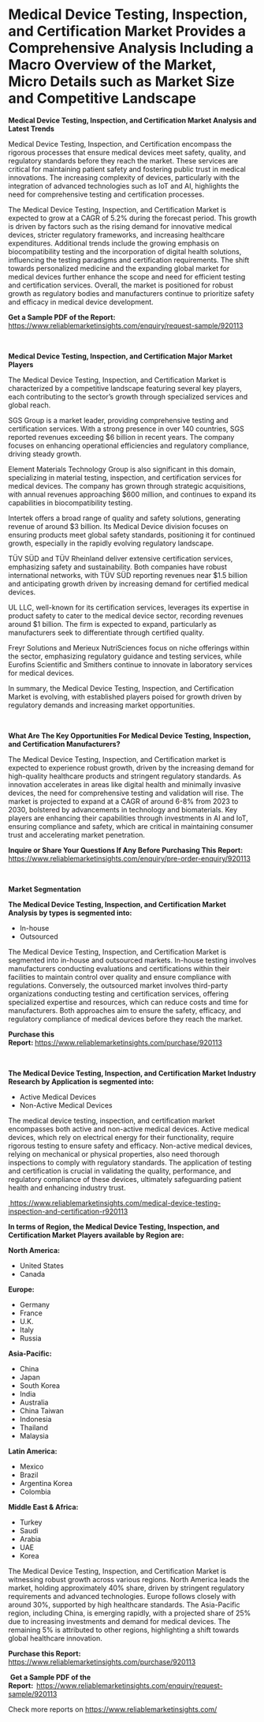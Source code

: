<p><h1>Medical Device Testing, Inspection, and Certification Market Provides a Comprehensive Analysis Including a Macro Overview of the Market, Micro Details such as Market Size and Competitive Landscape</h1></p><p><strong>Medical Device Testing, Inspection, and Certification Market Analysis and Latest Trends</strong></p>
<p><p>Medical Device Testing, Inspection, and Certification encompass the rigorous processes that ensure medical devices meet safety, quality, and regulatory standards before they reach the market. These services are critical for maintaining patient safety and fostering public trust in medical innovations. The increasing complexity of devices, particularly with the integration of advanced technologies such as IoT and AI, highlights the need for comprehensive testing and certification processes. </p><p>The Medical Device Testing, Inspection, and Certification Market is expected to grow at a CAGR of 5.2% during the forecast period. This growth is driven by factors such as the rising demand for innovative medical devices, stricter regulatory frameworks, and increasing healthcare expenditures. Additional trends include the growing emphasis on biocompatibility testing and the incorporation of digital health solutions, influencing the testing paradigms and certification requirements. The shift towards personalized medicine and the expanding global market for medical devices further enhance the scope and need for efficient testing and certification services. Overall, the market is positioned for robust growth as regulatory bodies and manufacturers continue to prioritize safety and efficacy in medical device development.</p></p>
<p><strong>Get a Sample PDF of the Report:&nbsp;</strong> <a href="https://www.reliablemarketinsights.com/enquiry/request-sample/920113?utm_campaign=3267&utm_medium=2&utm_source=Github&utm_content=ia&utm_term=21032025&utm_id=medical-device-testing-inspection-and-certification">https://www.reliablemarketinsights.com/enquiry/request-sample/920113</a></p>
<p>&nbsp;</p>
<p><strong>Medical Device Testing, Inspection, and Certification Major Market Players</strong></p>
<p><p>The Medical Device Testing, Inspection, and Certification Market is characterized by a competitive landscape featuring several key players, each contributing to the sector’s growth through specialized services and global reach.</p><p>SGS Group is a market leader, providing comprehensive testing and certification services. With a strong presence in over 140 countries, SGS reported revenues exceeding $6 billion in recent years. The company focuses on enhancing operational efficiencies and regulatory compliance, driving steady growth.</p><p>Element Materials Technology Group is also significant in this domain, specializing in material testing, inspection, and certification services for medical devices. The company has grown through strategic acquisitions, with annual revenues approaching $600 million, and continues to expand its capabilities in biocompatibility testing.</p><p>Intertek offers a broad range of quality and safety solutions, generating revenue of around $3 billion. Its Medical Device division focuses on ensuring products meet global safety standards, positioning it for continued growth, especially in the rapidly evolving regulatory landscape.</p><p>TÜV SÜD and TÜV Rheinland deliver extensive certification services, emphasizing safety and sustainability. Both companies have robust international networks, with TÜV SÜD reporting revenues near $1.5 billion and anticipating growth driven by increasing demand for certified medical devices.</p><p>UL LLC, well-known for its certification services, leverages its expertise in product safety to cater to the medical device sector, recording revenues around $1 billion. The firm is expected to expand, particularly as manufacturers seek to differentiate through certified quality.</p><p>Freyr Solutions and Merieux NutriSciences focus on niche offerings within the sector, emphasizing regulatory guidance and testing services, while Eurofins Scientific and Smithers continue to innovate in laboratory services for medical devices.</p><p>In summary, the Medical Device Testing, Inspection, and Certification Market is evolving, with established players poised for growth driven by regulatory demands and increasing market opportunities.</p></p>
<p>&nbsp;</p>
<p><strong>What Are The Key Opportunities For Medical Device Testing, Inspection, and Certification Manufacturers?</strong></p>
<p><p>The Medical Device Testing, Inspection, and Certification market is expected to experience robust growth, driven by the increasing demand for high-quality healthcare products and stringent regulatory standards. As innovation accelerates in areas like digital health and minimally invasive devices, the need for comprehensive testing and validation will rise. The market is projected to expand at a CAGR of around 6-8% from 2023 to 2030, bolstered by advancements in technology and biomaterials. Key players are enhancing their capabilities through investments in AI and IoT, ensuring compliance and safety, which are critical in maintaining consumer trust and accelerating market penetration.</p></p>
<p><strong>Inquire or Share Your Questions If Any Before Purchasing This Report:</strong> <a href="https://www.reliablemarketinsights.com/enquiry/pre-order-enquiry/920113?utm_campaign=3267&utm_medium=2&utm_source=Github&utm_content=ia&utm_term=21032025&utm_id=medical-device-testing-inspection-and-certification">https://www.reliablemarketinsights.com/enquiry/pre-order-enquiry/920113</a></p>
<p>&nbsp;</p>
<p><strong>Market Segmentation</strong></p>
<p><strong>The Medical Device Testing, Inspection, and Certification Market Analysis by types is segmented into:</strong></p>
<p><ul><li>In-house</li><li>Outsourced</li></ul></p>
<p><p>The Medical Device Testing, Inspection, and Certification Market is segmented into in-house and outsourced markets. In-house testing involves manufacturers conducting evaluations and certifications within their facilities to maintain control over quality and ensure compliance with regulations. Conversely, the outsourced market involves third-party organizations conducting testing and certification services, offering specialized expertise and resources, which can reduce costs and time for manufacturers. Both approaches aim to ensure the safety, efficacy, and regulatory compliance of medical devices before they reach the market.</p></p>
<p><strong>Purchase this Report:&nbsp;</strong><a href="https://www.reliablemarketinsights.com/purchase/920113?utm_campaign=3267&utm_medium=2&utm_source=Github&utm_content=ia&utm_term=21032025&utm_id=medical-device-testing-inspection-and-certification">https://www.reliablemarketinsights.com/purchase/920113</a></p>
<p>&nbsp;</p>
<p><strong>The Medical Device Testing, Inspection, and Certification Market Industry Research by Application is segmented into:</strong></p>
<p><ul><li>Active Medical Devices</li><li>Non-Active Medical Devices</li></ul></p>
<p><p>The medical device testing, inspection, and certification market encompasses both active and non-active medical devices. Active medical devices, which rely on electrical energy for their functionality, require rigorous testing to ensure safety and efficacy. Non-active medical devices, relying on mechanical or physical properties, also need thorough inspections to comply with regulatory standards. The application of testing and certification is crucial in validating the quality, performance, and regulatory compliance of these devices, ultimately safeguarding patient health and enhancing industry trust.</p></p>
<p><a href="https://www.reliablemarketinsights.com/medical-device-testing-inspection-and-certification-r920113?utm_campaign=3267&utm_medium=2&utm_source=Github&utm_content=ia&utm_term=21032025&utm_id=medical-device-testing-inspection-and-certification">&nbsp;https://www.reliablemarketinsights.com/medical-device-testing-inspection-and-certification-r920113</a></p>
<p><strong>In terms of Region, the Medical Device Testing, Inspection, and Certification Market Players available by Region are:</strong></p>
<p>
    <p> <strong> North America: </strong>
        <ul>
            <li>United States</li>
            <li>Canada</li>
        </ul>
        </p> 
    <p> <strong> Europe: </strong>
        <ul>
            <li>Germany</li>
            <li>France</li>
            <li>U.K.</li>
            <li>Italy</li>
            <li>Russia</li>
        </ul>
        </p> 
    <p> <strong> Asia-Pacific: </strong>
        <ul>
            <li>China</li>
            <li>Japan</li>
            <li>South Korea</li>
            <li>India</li>
            <li>Australia</li>
            <li>China Taiwan</li>
            <li>Indonesia</li>
            <li>Thailand</li>
            <li>Malaysia</li>
        </ul>
        </p> 
    <p> <strong> Latin America: </strong>
        <ul>
            <li>Mexico</li>
            <li>Brazil</li>
            <li>Argentina Korea</li>
            <li>Colombia</li>
        </ul>
        </p> 
    <p> <strong> Middle East & Africa: </strong>
        <ul>
            <li>Turkey</li>
            <li>Saudi</li>
            <li>Arabia</li>
            <li>UAE</li>
            <li>Korea</li>
        </ul>
    </p>
    </p>
<p><p>The Medical Device Testing, Inspection, and Certification Market is witnessing robust growth across various regions. North America leads the market, holding approximately 40% share, driven by stringent regulatory requirements and advanced technologies. Europe follows closely with around 30%, supported by high healthcare standards. The Asia-Pacific region, including China, is emerging rapidly, with a projected share of 25% due to increasing investments and demand for medical devices. The remaining 5% is attributed to other regions, highlighting a shift towards global healthcare innovation.</p></p>
<p><strong>Purchase this Report: </strong><a href="https://www.reliablemarketinsights.com/purchase/920113?utm_campaign=3267&utm_medium=2&utm_source=Github&utm_content=ia&utm_term=21032025&utm_id=medical-device-testing-inspection-and-certification">https://www.reliablemarketinsights.com/purchase/920113</a></p>
<p>&nbsp;<strong>Get a Sample PDF of the Report:&nbsp;&nbsp;</strong><a href="https://www.reliablemarketinsights.com/enquiry/request-sample/920113?utm_campaign=3267&utm_medium=2&utm_source=Github&utm_content=ia&utm_term=21032025&utm_id=medical-device-testing-inspection-and-certification">https://www.reliablemarketinsights.com/enquiry/request-sample/920113</a></p>
<p><strong></strong></p>
<p>Check more reports on <a href="https://www.reliablemarketinsights.com/?utm_campaign=3267&utm_medium=2&utm_source=Github&utm_content=ia&utm_term=21032025&utm_id=medical-device-testing-inspection-and-certification">https://www.reliablemarketinsights.com/</a></p>
